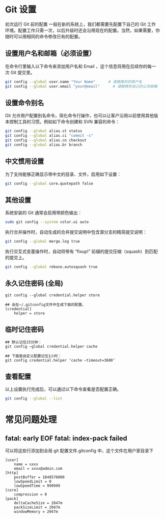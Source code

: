 # Git 设置

初次运行 Git 前的配置
一般在新的系统上，我们都需要先配置下自己的 Git 工作环境。配置工作只需一次，以后升级时还会沿用现在的配置。当然，如果需要，你随时可以用相同的命令修改已有的配置。

## 设置用户名和邮箱（必须设置）

在命令行里输入以下命令来添加用户名和 Email ，这个信息将用在后续你的每一次 Git 提交里。

```bash
git config --global user.name "Your Name"      # 请替换你的用户名
git config --global user.email "your@email"      # 请替换你自己的公司邮箱
```

## 设置命令别名

Git 允许用户配置别名命令，简化命令行操作，也可以让客户沿用以前使用其他版本控制工具的习惯。例如如下命令创建和 SVN 兼容的命令：

```bash
git config --global alias.st status
git config --global alias.ci "commit -s"
git config --global alias.co checkout
git config --global alias.br branch
```

## 中文惯用设置

为了支持能够正确显示带中文的目录、文件，启用如下设置：

```bash
git config --global core.quotepath false
```

## 其他设置

系统安装的 Git 通常会启用带颜色输出：

```bash
sudo git config --system color.ui auto
```

执行合并操作时，自动生成的合并提交说明中包含源分支的精简提交说明：

```bash
git config --global merge.log true
```

执行交互式变基操作时，自动将带有 “fixup!” 前缀的提交压缩（squash）到匹配的提交上。

```bash
git config --global rebase.autosquash true
```

## 永久记住密码 (全局)

```shell
git config --global credential.helper store

## 会在~/.gitconfig文件中生成下面的配置。
[credential]
	helper = store
```

## 临时记住密码

```shell
## 默认记住15分钟：
git config –global credential.helper cache

## 下面是自定义配置记住1小时：
git config credential.helper ‘cache –timeout=3600’
```

## 查看配置

以上设置执行完成后，可以通过以下命令查看是否配置正确。

```bash
git config --global --list
```

# 常见问题处理

## fatal: early EOF fatal: index-pack failed

可以将这些行添加到全局 git 配置文件.gitconfig 中，这个文件在用户家目录下

```config
[user]
	name = xxxx
	email = xxxx@admin.com
[http]
	postBuffer = 1048576000
	lowSpeedLimit = 0
	lowSpeedTime = 999999
[core]
	compression = 0
[pack]
	deltaCacheSize = 2047m
	packSizeLimit = 2047m
	windowMemory = 2047m
```
